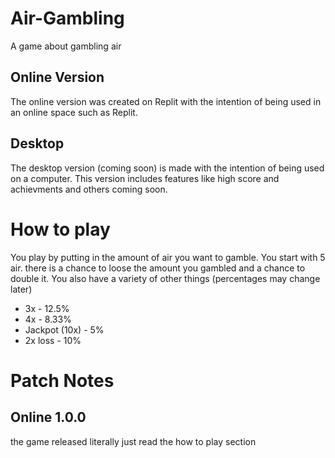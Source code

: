 # Air-Gambling
A game about gambling air
## Online Version
The online version was created on Replit with the intention of being used in an online space such as Replit.
## Desktop
The desktop version (coming soon) is made with the intention of being used on a computer. This version includes features like high score and achievments and others coming soon.
# How to play
You play by putting in the amount of air you want to gamble. You start with 5 air. there is a chance to loose the amount you gambled and a chance to double it. You also have a variety of other things (percentages may change later)
- 3x - 12.5%
- 4x - 8.33%
- Jackpot (10x) - 5%
- 2x loss - 10%

# Patch Notes
## Online 1.0.0
the game released literally just read the how to play section
